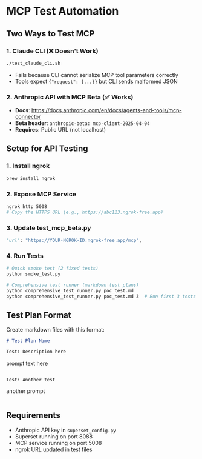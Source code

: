 # MCP Test Automation

## Two Ways to Test MCP

### 1. Claude CLI (❌ Doesn't Work)
```bash
./test_claude_cli.sh
```
- Fails because CLI cannot serialize MCP tool parameters correctly
- Tools expect `{"request": {...}}` but CLI sends malformed JSON

### 2. Anthropic API with MCP Beta (✅ Works)
- **Docs**: https://docs.anthropic.com/en/docs/agents-and-tools/mcp-connector
- **Beta header**: `anthropic-beta: mcp-client-2025-04-04`
- **Requires**: Public URL (not localhost)

## Setup for API Testing

### 1. Install ngrok
```bash
brew install ngrok
```

### 2. Expose MCP Service
```bash
ngrok http 5008
# Copy the HTTPS URL (e.g., https://abc123.ngrok-free.app)
```

### 3. Update test_mcp_beta.py
```python
"url": "https://YOUR-NGROK-ID.ngrok-free.app/mcp",
```

### 4. Run Tests
```bash
# Quick smoke test (2 fixed tests)
python smoke_test.py

# Comprehensive test runner (markdown test plans)
python comprehensive_test_runner.py poc_test.md
python comprehensive_test_runner.py poc_test.md 3  # Run first 3 tests only
```

## Test Plan Format

Create markdown files with this format:
```markdown
# Test Plan Name

Test: Description here
```
prompt text here
```

Test: Another test
```
another prompt
```
```

## Requirements
- Anthropic API key in `superset_config.py`
- Superset running on port 8088
- MCP service running on port 5008
- ngrok URL updated in test files
